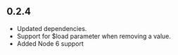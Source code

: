 ## 0.2.4 
- Updated dependencies.
- Support for $load parameter when removing a value.
- Added Node 6 support